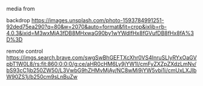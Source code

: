 media from


backdrop
https://images.unsplash.com/photo-1593784991251-92ded75ea290?q=80&w=2070&auto=format&fit=crop&ixlib=rb-4.0.3&ixid=M3wxMjA3fDB8MHxwaG90by1wYWdlfHx8fGVufDB8fHx8fA%3D%3D


remote control
https://imgs.search.brave.com/swgSwBhGEFTXcXhr0VS4InruSLlyRYxOaGVpbT1W0L8/rs:fit:860:0:0:0/g:ce/aHR0cHM6Ly9jYW1l/cmFyZXZpZXdzLmNv/bS93cC1jb250ZW50/L3VwbG9hZHMvMjAy/NC8wMi9jYW5vbi1i/cmUxLXJlbW90ZS1j/b250cm9sLnBuZw